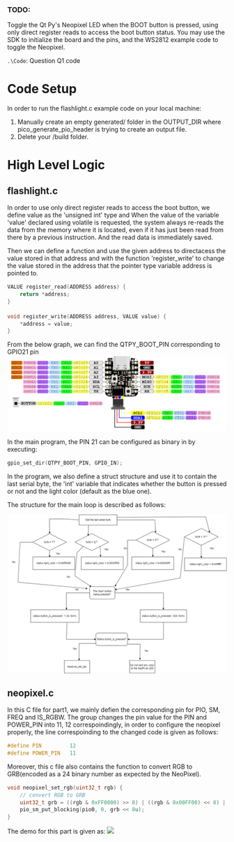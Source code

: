 ### TODO:

Toggle the Qt Py's Neopixel LED when the BOOT button is pressed, using only direct register reads to access the boot button status. You may use the SDK to initialize the board and the pins, and the WS2812 example code to toggle the Neopixel. 

`.\Code`: Question Q1 code <br>
# Code Setup  

In order to run the flashlight.c example code on your local machine:  

1. Manually create an empty generated/ folder in the OUTPUT_DIR where pico_generate_pio_header is trying to create an output file. 
2. Delete your /build folder.


# High Level Logic

## flashlight.c

In order to use only direct register reads to access the boot button, we define value as the 'unsigned int' type and When the value of the variable 'value' declared using volatile is requested, the system always re-reads the data from the memory where it is located, even if it has just been read from there by a previous instruction. And the read data is immediately saved.   

Then we can define a function and use the given address to directacess the value stored in that address and with the function 'register_write' to change the value stored in the address that the pointer type variable address is pointed to.

```c
VALUE register_read(ADDRESS address) {
    return *address;
}

void register_write(ADDRESS address, VALUE value) {
    *address = value;
}
```  

From the below graph, we can find the QTPY_BOOT_PIN corresponding to GPIO21 pin 
<img src="QT_PY_RP2040_PIN_OUT.PNG" style="zoom:70%"> <br>

In the main program, the PIN 21 can be configured as binary in by executing: 

```c
gpio_set_dir(QTPY_BOOT_PIN, GPIO_IN);
```   
In the program, we also define a struct structure and use it to contain the last serial byte, the 'int' variable that indicates whether the button is pressed or not and the light color (default as the blue one). 

The structure for the main loop is described as follows:

<img src="flashlightc.drawio.png" style="zoom:70%"> <br>  

## neopixel.c

In this C file for part1, we mainly defien the corresponding pin for PIO, SM, FREQ and IS_RGBW. The group changes the pin value for the PIN and POWER_PIN into 11, 12 correspoindingly, in order to configure the neopixel properly, the line correspoinding to the changed code is given as follows:

```c
#define PIN         12
#define POWER_PIN   11
```  
Moreover, this c file also contains the function to convert RGB to GRB(encoded as a 24 binary number as expected by the NeoPixel).

```c
void neopixel_set_rgb(uint32_t rgb) {
    // convert RGB to GRB
    uint32_t grb = ((rgb & 0xFF0000) >> 8) | ((rgb & 0x00FF00) << 8) | (rgb & 0x0000FF);
    pio_sm_put_blocking(pio0, 0, grb << 8u);
}
```  

The demo for this part is given as:
![](https://github.com/anniepan8215/ESE519_lab2B/blob/main/Media/Part1.gif)
